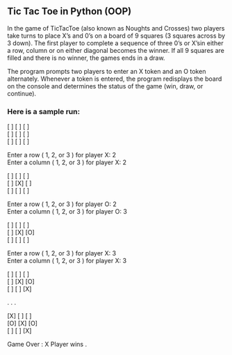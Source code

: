 ## Tic Tac Toe in Python (OOP)

In the game of TicTacToe (also known as Noughts and Crosses) two players take turns to place X’s and 0’s on a board of 9 squares (3 squares across by 3 down). The first player to complete a sequence of three 0’s or X’sin either a row, column or on either diagonal becomes the winner. If all 9 squares are filled and there is no winner, the games ends in a draw.

The program prompts two players to enter an X token and an O token alternately. Whenever a token is entered, the program redisplays the board on the console and determines the status of the game (win, draw, or continue). 

### Here is a sample run:

[ ] [ ] [ ]  
[ ] [ ] [ ]  
[ ] [ ] [ ]  

Enter a row ( 1, 2, or 3 ) for player X: 2  
Enter a column ( 1, 2, or 3 ) for player X: 2  

[ ] [ ] [ ]  
[ ] [X] [ ]  
[ ] [ ] [ ]  

Enter a row ( 1, 2, or 3 ) for player O: 2  
Enter a column ( 1, 2, or 3 ) for player O: 3  

[ ] [ ] [ ]  
[ ] [X] [O]  
[ ] [ ] [ ]  

Enter a row ( 1, 2, or 3 ) for player X: 3  
Enter a column ( 1, 2, or 3 ) for player X: 3  

[ ] [ ] [ ]  
[ ] [X] [O]  
[ ] [ ] [X]  

. . .  

[X] [ ] [ ]  
[O] [X] [O]  
[ ] [ ] [X]  

Game Over : X Player wins .  


